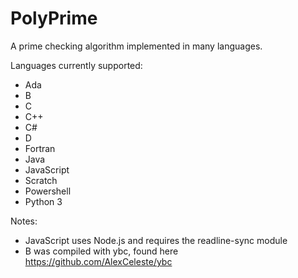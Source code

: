 # PolyPrime
A prime checking algorithm implemented in many languages.

Languages currently supported:
- Ada
- B
- C
- C++
- C#
- D
- Fortran
- Java
- JavaScript
- Scratch
- Powershell
- Python 3


Notes:
- JavaScript uses Node.js and requires the readline-sync module
- B was compiled with ybc, found here https://github.com/AlexCeleste/ybc